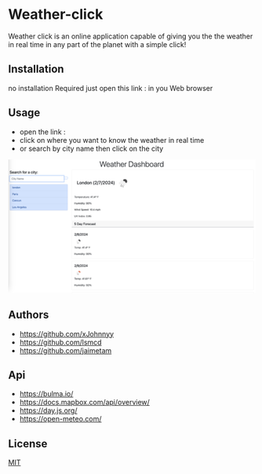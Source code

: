 # Weather-click

Weather click is an online application capable of giving you the the weather in real time in any part of the planet with a simple 
click!

## Installation

no installation Required just open this link :   in you Web browser  


## Usage
- open the link :
- click on where you want to know the weather in real time 
- or search by city name then click on the city 

![Image of Completed Website](assets/Screenshot%202024-02-07%20at%2011.09.33%20PM.png)


## Authors 

- https://github.com/xJohnnyy
- https://github.com/lsmcd
- https://github.com/jaimetam

## Api
-  https://bulma.io/
-  https://docs.mapbox.com/api/overview/
-  https://day.js.org/
-  https://open-meteo.com/


## License

[MIT](https://choosealicense.com/licenses/mit/)
